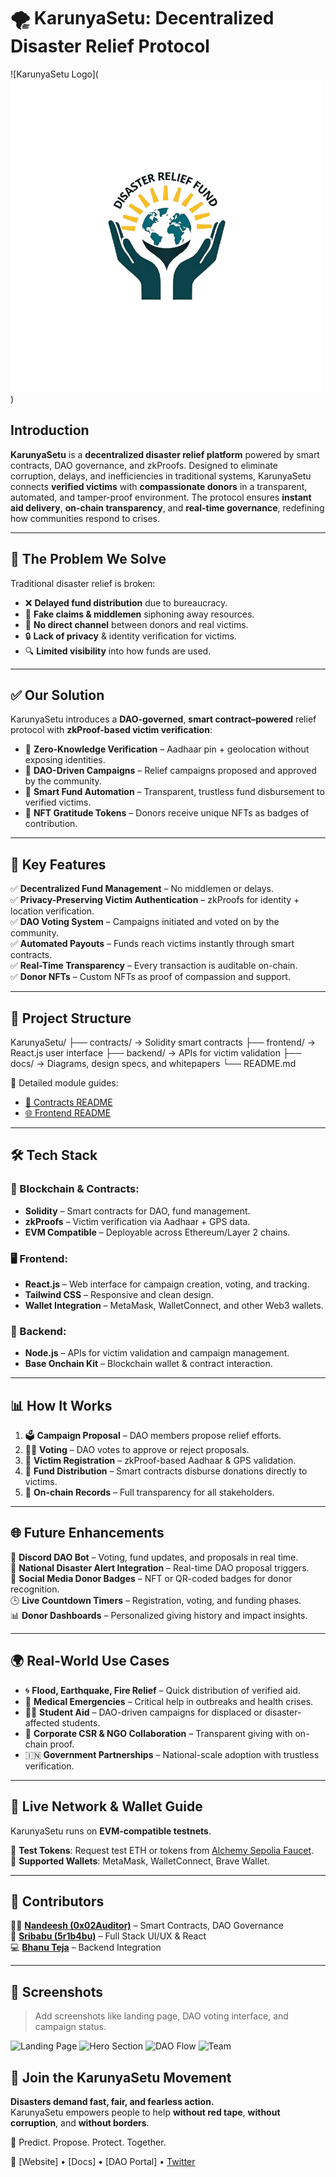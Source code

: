 # 🌪️ KarunyaSetu: Decentralized Disaster Relief Protocol

![KarunyaSetu Logo](![alt text](image-1.png))

## Introduction

**KarunyaSetu** is a **decentralized disaster relief platform** powered by smart contracts, DAO governance, and zkProofs. Designed to eliminate corruption, delays, and inefficiencies in traditional systems, KarunyaSetu connects **verified victims** with **compassionate donors** in a transparent, automated, and tamper-proof environment. The protocol ensures **instant aid delivery**, **on-chain transparency**, and **real-time governance**, redefining how communities respond to crises.

---

## 🚨 The Problem We Solve

Traditional disaster relief is broken:

- ❌ **Delayed fund distribution** due to bureaucracy.
- 🧾 **Fake claims & middlemen** siphoning away resources.
- 🤝 **No direct channel** between donors and real victims.
- 🔒 **Lack of privacy** & identity verification for victims.
- 🔍 **Limited visibility** into how funds are used.

---

## ✅ Our Solution

KarunyaSetu introduces a **DAO-governed**, **smart contract–powered** relief protocol with **zkProof-based victim verification**:

- 🔐 **Zero-Knowledge Verification** – Aadhaar pin + geolocation without exposing identities.
- 🧠 **DAO-Driven Campaigns** – Relief campaigns proposed and approved by the community.
- 💸 **Smart Fund Automation** – Transparent, trustless fund disbursement to verified victims.
- 🎁 **NFT Gratitude Tokens** – Donors receive unique NFTs as badges of contribution.

---

## 🧩 Key Features

✅ **Decentralized Fund Management** – No middlemen or delays.  
✅ **Privacy-Preserving Victim Authentication** – zkProofs for identity + location verification.  
✅ **DAO Voting System** – Campaigns initiated and voted on by the community.  
✅ **Automated Payouts** – Funds reach victims instantly through smart contracts.  
✅ **Real-Time Transparency** – Every transaction is auditable on-chain.  
✅ **Donor NFTs** – Custom NFTs as proof of compassion and support.

---

## 📂 Project Structure

KarunyaSetu/
├── contracts/         → Solidity smart contracts
├── frontend/          → React.js user interface
├── backend/           → APIs for victim validation
├── docs/              → Diagrams, design specs, and whitepapers
└── README.md


📘 Detailed module guides:  
- [🧾 Contracts README](./contracts/README.md)  
- [🌐 Frontend README](./frontend/README.md)

---

## 🛠 Tech Stack

### 🧠 Blockchain & Contracts:
- **Solidity** – Smart contracts for DAO, fund management.
- **zkProofs** – Victim verification via Aadhaar + GPS data.
- **EVM Compatible** – Deployable across Ethereum/Layer 2 chains.

### 🖥 Frontend:
- **React.js** – Web interface for campaign creation, voting, and tracking.
- **Tailwind CSS** – Responsive and clean design.
- **Wallet Integration** – MetaMask, WalletConnect, and other Web3 wallets.

### 🔗 Backend:
- **Node.js** – APIs for victim validation and campaign management.
- **Base Onchain Kit** – Blockchain wallet & contract interaction.

---

## 📊 How It Works

1. 🗳 **Campaign Proposal** – DAO members propose relief efforts.
2. 🧑‍⚖️ **Voting** – DAO votes to approve or reject proposals.
3. 👤 **Victim Registration** – zkProof-based Aadhaar & GPS validation.
4. 💸 **Fund Distribution** – Smart contracts disburse donations directly to victims.
5. 🧾 **On-chain Records** – Full transparency for all stakeholders.

---

## 🌐 Future Enhancements

🚀 **Discord DAO Bot** – Voting, fund updates, and proposals in real time.  
📢 **National Disaster Alert Integration** – Real-time DAO proposal triggers.  
🪪 **Social Media Donor Badges** – NFT or QR-coded badges for donor recognition.  
🕒 **Live Countdown Timers** – Registration, voting, and funding phases.  
📊 **Donor Dashboards** – Personalized giving history and impact insights.

---

## 🌍 Real-World Use Cases

- 🌀 **Flood, Earthquake, Fire Relief** – Quick distribution of verified aid.
- 🏥 **Medical Emergencies** – Critical help in outbreaks and health crises.
- 🧑‍🎓 **Student Aid** – DAO-driven campaigns for displaced or disaster-affected students.
- 🧾 **Corporate CSR & NGO Collaboration** – Transparent giving with on-chain proof.
- 🇮🇳 **Government Partnerships** – National-scale adoption with trustless verification.

---

## 🔗 Live Network & Wallet Guide

KarunyaSetu runs on **EVM-compatible testnets**.

🔹 **Test Tokens**: Request test ETH or tokens from [Alchemy Sepolia Faucet](https://sepoliafaucet.com).  
🔹 **Supported Wallets**: MetaMask, WalletConnect, Brave Wallet.

---

## 👥 Contributors

👨‍💻 **[Nandeesh (0x02Auditor)](https://twitter.com/0x02Auditor)** – Smart Contracts, DAO Governance  
🎨 **[Sribabu (5r1b4bu)](https://x.com/5R1B4BU)** – Full Stack UI/UX & React  
💻 **[Bhanu Teja](https://twitter.com/BhanuTeja)** – Backend Integration

---

## 📸 Screenshots

> Add screenshots like landing page, DAO voting interface, and campaign status.

![Landing Page](images/landing-page.png)
![Hero Section](images/hero-section.png)
![DAO Flow](images/flow-diagram.png)
![Team](images/team.png)

## 🎯 Join the KarunyaSetu Movement

**Disasters demand fast, fair, and fearless action.**  
KarunyaSetu empowers people to help **without red tape**, **without corruption**, and **without borders**.

🔗 Predict. Propose. Protect. Together.

📌 [Website] • [Docs] • [DAO Portal] • [Twitter](https://x.com/5R1B4BU)